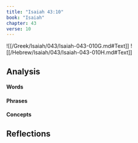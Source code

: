 ```yaml
---
title: "Isaiah 43:10"
book: "Isaiah"
chapter: 43
verse: 10
---
```

![[/Greek/Isaiah/043/Isaiah-043-010G.md#Text]]
![[/Hebrew/Isaiah/043/Isaiah-043-010H.md#Text]]

## Analysis

#### Words

#### Phrases

#### Concepts

## Reflections
